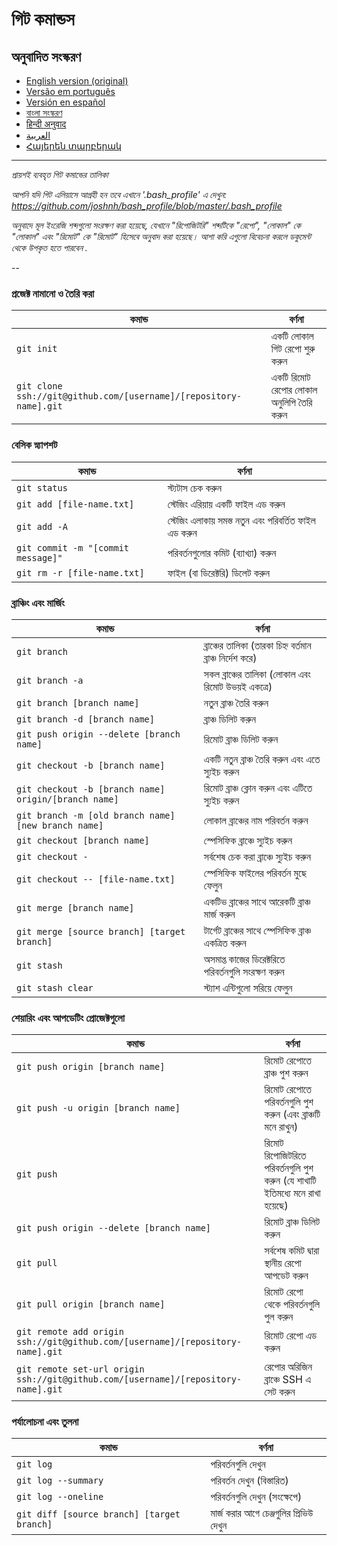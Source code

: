 গিট কমান্ডস
============

## অনুবাদিত সংস্করণ
- [English version (original)](README.md)
- [Versão em português](READMEpt.md)
- [Versión en español](READMEes.md)
- [বাংলা সংস্করণ](READMEbn.md)
- [हिन्दी अनुवाद](READMEhi.md)
- [العربية](READMEar.md)
- [Հայերեն տարբերակ](READMEhy.md)

___

_প্রায়শই ব্যবহৃত গিট কমান্ডের তালিকা_

*আপনি যদি গিট এলিয়াসে আগ্রহী হন তবে এখানে '.bash_profile' এ দেখুন: https://github.com/joshnh/bash_profile/blob/master/.bash_profile*

*অনুবাদে মূল ইংরেজি শব্দগুলো সংরক্ষণ করা হয়েছে, যেখানে "রিপোজিটরি" শব্দটিকে "রেপো", "লোকাল" কে "লোকাল" এবং "রিমোট" কে "রিমোট" হিসেবে অনুবাদ করা হয়েছে। আশা করি এগুলো বিবেচনা করলে ডকুমেন্ট থেকে উপকৃত হতে পারবেন .*

--

### প্রজেক্ট নামানো ও তৈরি করা

| কমান্ড                                                              | বর্ণনা                        |
| ----------------------------------------------------------------- | --------------------------- |
| `git init`                                                        | একটি লোকাল গিট রেপো শুরু করুন        |
| `git clone ssh://git@github.com/[username]/[repository-name].git` | একটি রিমোট রেপোর লোকাল অনুলিপি তৈরি করুন |

### বেসিক স্ন্যাপশট

| কমান্ড                               | বর্ণনা                                   |
| ---------------------------------- | -------------------------------------- |
| `git status`                       | স্ট্যটাস চেক করুন                           |
| `git add [file-name.txt]`          | স্টেজিং এরিয়ায় একটি ফাইল এড করুন                |
| `git add -A`                       | স্টেজিং এলাকায় সমস্ত নতুন এবং পরিবর্তিত ফাইল এড করুন |
| `git commit -m "[commit message]"` | পরিবর্তনগুলোর কমিট (ব্যাখ্যা) করুন               |
| `git rm -r [file-name.txt]`        | ফাইল (বা ডিরেক্টরি) ডিলেট করুন                  |

### ব্রাঞ্চিং এবং মার্জিং

| কমান্ড                                                 | বর্ণনা                                   |
| ---------------------------------------------------- | -------------------------------------- |
| `git branch`                                         | ব্রাঞ্চের তালিকা (তারকা চিহ্ন বর্তমান ব্রাঞ্চ নির্দেশ করে) |
| `git branch -a`                                      | সকল ব্রাঞ্চের তালিকা (লোকাল এবং রিমোট উভয়ই একত্রে)   |
| `git branch [branch name]`                           | নতুন ব্রাঞ্চ তৈরি করুন                        |
| `git branch -d [branch name]`                        | ব্রাঞ্চ ডিলিট করুন                           |
| `git push origin --delete [branch name]`             | রিমোট ব্রাঞ্চ ডিলিট করুন                       |
| `git checkout -b [branch name]`                      | একটি নতুন ব্রাঞ্চ তৈরি করুন এবং এতে স্যুইচ করুন     |
| `git checkout -b [branch name] origin/[branch name]` | রিমোট ব্রাঞ্চ ক্লোন করুন এবং এটিতে স্যুইচ করুন       |
| `git branch -m [old branch name] [new branch name]`  | লোকাল ব্রাঞ্চের নাম পরিবর্তন করুন                |
| `git checkout [branch name]`                         | স্পেসিফিক ব্রাঞ্চে স্যুইচ করুন                    |
| `git checkout -`                                     | সর্বশেষ চেক করা ব্রাঞ্চে স্যুইচ করুন              |
| `git checkout -- [file-name.txt]`                    | স্পেসিফিক ফাইলের পরিবর্তন মুছে ফেলুন               |
| `git merge [branch name]`                            | একটিভ ব্রাঞ্চের সাথে আরেকটি ব্রাঞ্চ মার্জ করুন        |
| `git merge [source branch] [target branch]`          | টার্গেট ব্রাঞ্চের সাথে স্পেসিফিক ব্রাঞ্চ একত্রিত করুন     |
| `git stash`                                          | অসমাপ্ত কাজের ডিরেক্টরিতে পরিবর্তনগুলি সংরক্ষণ করুন    |
| `git stash clear`                                    | স্ট্যাশ এন্টিগুলো সরিয়ে ফেলুন                     |

### শেয়ারিং এবং আপডেটিং প্রোজেক্টগুলো

| কমান্ড                                                                              | বর্ণনা                                               |
| --------------------------------------------------------------------------------- | -------------------------------------------------- |
| `git push origin [branch name]`                                                   | রিমোট রেপোতে ব্রাঞ্চ পুশ করুন                                |
| `git push -u origin [branch name]`                                                | রিমোট রেপোতে পরিবর্তনগুলি পুশ করুন (এবং ব্রাঞ্চটি মনে রাখুন)          |
| `git push`                                                                        | রিমোট রিপোজিটরিতে পরিবর্তনগুলি পুশ করুন (যে শাখাটি ইতিমধ্যে মনে রাখা হয়েছে) |
| `git push origin --delete [branch name]`                                          | রিমোট ব্রাঞ্চ ডিলিট করুন                                   |
| `git pull`                                                                        | সর্বশেষ কমিট দ্বারা স্থানীয় রেপো আপডেট করুন                     |
| `git pull origin [branch name]`                                                   | রিমোট রেপো থেকে পরিবর্তনগুলি পুল করুন                          |
| `git remote add origin ssh://git@github.com/[username]/[repository-name].git`     | রিমোট রেপো এড করুন                                      |
| `git remote set-url origin ssh://git@github.com/[username]/[repository-name].git` | রেপোর অরিজিন ব্রাঞ্চে SSH এ সেট করুন                         |

### পর্যালোচনা এবং তুলনা

| কমান্ড                                       | বর্ণনা                       |
| ------------------------------------------ | -------------------------- |
| `git log`                                  | পরিবর্তনগুলি দেখুন               |
| `git log --summary`                        | পরিবর্তন দেখুন (বিস্তারিত)         |
| `git log --oneline`                        | পরিবর্তনগুলি দেখুন (সংক্ষেপে)        |
| `git diff [source branch] [target branch]` | মার্জ করার আগে চেঞ্জগুলির প্রিভিউ দেখুন |
